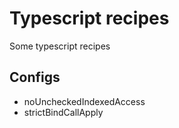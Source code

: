 # Typescript recipes

Some typescript recipes

## Configs

- noUncheckedIndexedAccess
- strictBindCallApply